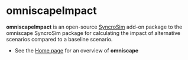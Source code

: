 # omniscapeImpact

**omniscapeImpact** is an open-source [SyncroSim](https://syncrosim.com/) add-on package to the omniscape SyncroSim package for calculating the impact of alternative scenarios compared to a baseline scenario.

* See the [Home page](https://apexrms.github.io/omniscape/) for an overview of **omniscape**
